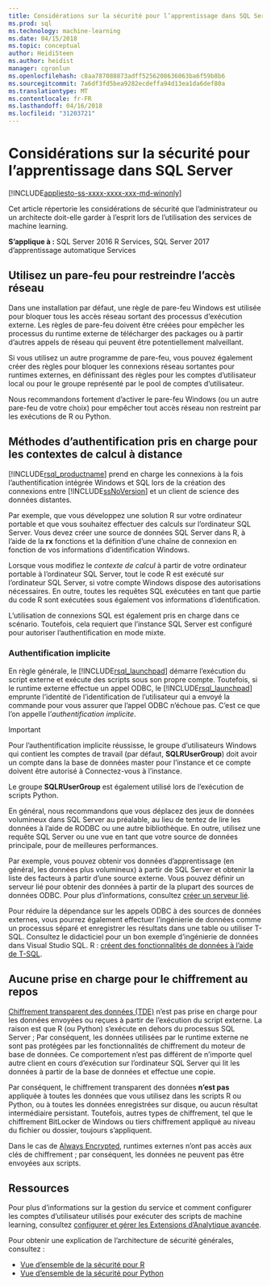 ```yaml
---
title: Considérations sur la sécurité pour l’apprentissage dans SQL Server | Documents Microsoft
ms.prod: sql
ms.technology: machine-learning
ms.date: 04/15/2018
ms.topic: conceptual
author: HeidiSteen
ms.author: heidist
manager: cgronlun
ms.openlocfilehash: c8aa787088873adff5256208636063ba6f59b8b6
ms.sourcegitcommit: 7a6df3fd5bea9282ecdeffa94d13ea1da6def80a
ms.translationtype: MT
ms.contentlocale: fr-FR
ms.lasthandoff: 04/16/2018
ms.locfileid: "31203721"
---
```

# <a name="security-considerations-for-machine-learning-in-sql-server"></a>Considérations sur la sécurité pour l’apprentissage dans SQL Server
[!INCLUDE[appliesto-ss-xxxx-xxxx-xxx-md-winonly](../../includes/appliesto-ss-xxxx-xxxx-xxx-md-winonly.md)]

Cet article répertorie les considérations de sécurité que l’administrateur ou un architecte doit-elle garder à l’esprit lors de l’utilisation des services de machine learning.

**S’applique à :** SQL Server 2016 R Services, SQL Server 2017 d’apprentissage automatique Services

## <a name="use-a-firewall-to-restrict-network-access"></a>Utilisez un pare-feu pour restreindre l’accès réseau

Dans une installation par défaut, une règle de pare-feu Windows est utilisée pour bloquer tous les accès réseau sortant des processus d’exécution externe. Les règles de pare-feu doivent être créées pour empêcher les processus du runtime externe de télécharger des packages ou à partir d’autres appels de réseau qui peuvent être potentiellement malveillant.

Si vous utilisez un autre programme de pare-feu, vous pouvez également créer des règles pour bloquer les connexions réseau sortantes pour runtimes externes, en définissant des règles pour les comptes d’utilisateur local ou pour le groupe représenté par le pool de comptes d’utilisateur.

Nous recommandons fortement d’activer le pare-feu Windows (ou un autre pare-feu de votre choix) pour empêcher tout accès réseau non restreint par les exécutions de R ou Python.

## <a name="authentication-methods-supported-for-remote-compute-contexts"></a>Méthodes d’authentification pris en charge pour les contextes de calcul à distance

[!INCLUDE[rsql_productname](../../includes/rsql-productname-md.md)] prend en charge les connexions à la fois l’authentification intégrée Windows et SQL lors de la création des connexions entre [!INCLUDE[ssNoVersion](../../includes/ssnoversion-md.md)] et un client de science des données distantes.

Par exemple, que vous développez une solution R sur votre ordinateur portable et que vous souhaitez effectuer des calculs sur l’ordinateur SQL Server. Vous devez créer une source de données SQL Server dans R, à l’aide de la **rx** fonctions et la définition d’une chaîne de connexion en fonction de vos informations d’identification Windows.

Lorsque vous modifiez le _contexte de calcul_ à partir de votre ordinateur portable à l’ordinateur SQL Server, tout le code R est exécuté sur l’ordinateur SQL Server, si votre compte Windows dispose des autorisations nécessaires. En outre, toutes les requêtes SQL exécutées en tant que partie du code R sont exécutées sous également vos informations d’identification.

L’utilisation de connexions SQL est également pris en charge dans ce scénario. Toutefois, cela requiert que l’instance SQL Server est configuré pour autoriser l’authentification en mode mixte.

### <a name="implied-authentication"></a>Authentification implicite

 En règle générale, le [!INCLUDE[rsql_launchpad](../../includes/rsql-launchpad-md.md)] démarre l’exécution du script externe et exécute des scripts sous son propre compte. Toutefois, si le runtime externe effectue un appel ODBC, le [!INCLUDE[rsql_launchpad](../../includes/rsql-launchpad-md.md)] emprunte l’identité de l’identification de l’utilisateur qui a envoyé la commande pour vous assurer que l’appel ODBC n’échoue pas. C’est ce que l’on appelle l’*authentification implicite*.
 
 > [!IMPORTANT]
 > Pour l’authentification implicite réussisse, le groupe d’utilisateurs Windows qui contient les comptes de travail (par défaut, **SQLRUserGroup**) doit avoir un compte dans la base de données master pour l’instance et ce compte doivent être autorisé à Connectez-vous à l’instance.
 > 
 > Le groupe **SQLRUserGroup** est également utilisé lors de l’exécution de scripts Python. 

En général, nous recommandons que vous déplacez des jeux de données volumineux dans SQL Server au préalable, au lieu de tentez de lire les données à l’aide de RODBC ou une autre bibliothèque. En outre, utilisez une requête SQL Server ou une vue en tant que votre source de données principale, pour de meilleures performances. 

Par exemple, vous pouvez obtenir vos données d’apprentissage (en général, les données plus volumineux) à partir de SQL Server et obtenir la liste des facteurs à partir d’une source externe. Vous pouvez définir un serveur lié pour obtenir des données à partir de la plupart des sources de données ODBC. Pour plus d’informations, consultez [créer un serveur lié](https://docs.microsoft.com/sql/relational-databases/linked-servers/create-linked-servers-sql-server-database-engine).

Pour réduire la dépendance sur les appels ODBC à des sources de données externes, vous pourrez également effectuer l’ingénierie de données comme un processus séparé et enregistrer les résultats dans une table ou utiliser T-SQL. Consultez le didacticiel pour un bon exemple d’ingénierie de données dans Visual Studio SQL. R : [créent des fonctionnalités de données à l’aide de T-SQL](../tutorials/sqldev-create-data-features-using-t-sql.md).

## <a name="no-support-for-encryption-at-rest"></a>Aucune prise en charge pour le chiffrement au repos

[Chiffrement transparent des données (TDE)](https://docs.microsoft.com/sql/relational-databases/security/encryption/transparent-data-encryption) n’est pas prise en charge pour les données envoyées ou reçues à partir de l’exécution du script externe. La raison est que R (ou Python) s’exécute en dehors du processus SQL Server ; Par conséquent, les données utilisées par le runtime externe ne sont pas protégées par les fonctionnalités de chiffrement du moteur de base de données.  Ce comportement n’est pas différent de n’importe quel autre client en cours d’exécution sur l’ordinateur SQL Server qui lit les données à partir de la base de données et effectue une copie.

Par conséquent, le chiffrement transparent des données **n’est pas** appliquée à toutes les données que vous utilisez dans les scripts R ou Python, ou à toutes les données enregistrées sur disque, ou aucun résultat intermédiaire persistant. Toutefois, autres types de chiffrement, tel que le chiffrement BitLocker de Windows ou tiers chiffrement appliqué au niveau du fichier ou dossier, toujours s’appliquent.

Dans le cas de [Always Encrypted](https://docs.microsoft.com/sql/relational-databases/security/encryption/overview-of-key-management-for-always-encrypted), runtimes externes n’ont pas accès aux clés de chiffrement ; par conséquent, les données ne peuvent pas être envoyées aux scripts.

## <a name="resources"></a>Ressources

Pour plus d’informations sur la gestion du service et comment configurer les comptes d’utilisateur utilisés pour exécuter des scripts de machine learning, consultez [configurer et gérer les Extensions d’Analytique avancée](../../advanced-analytics/r/configure-and-manage-advanced-analytics-extensions.md).

Pour obtenir une explication de l’architecture de sécurité générales, consultez :

+ [Vue d’ensemble de la sécurité pour R](security-overview-sql-server-r.md)
+ [Vue d’ensemble de la sécurité pour Python](../python/security-overview-sql-server-python-services.md)
